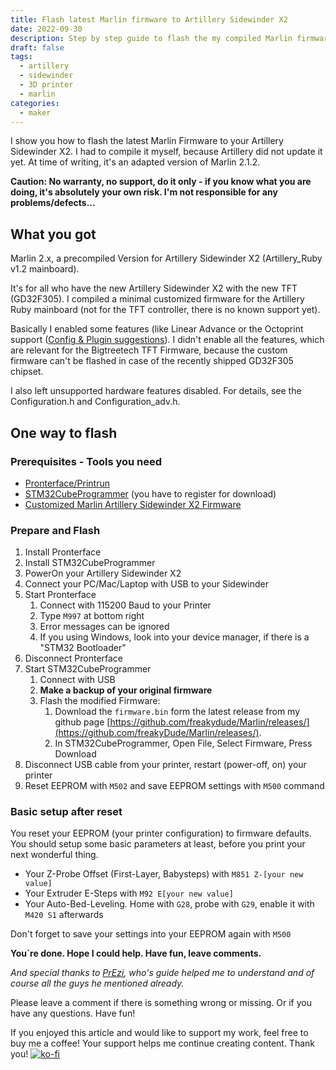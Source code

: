 ```yaml
---
title: Flash latest Marlin firmware to Artillery Sidewinder X2
date: 2022-09-30
description: Step by step guide to flash the my compiled Marlin firmware to the Artillery Sidewinder X2 printer
draft: false
tags:
  - artillery
  - sidewinder
  - 3D printer
  - marlin
categories:
  - maker
---
```


I show you how to flash the latest Marlin Firmware to your Artillery Sidewinder X2. I had to compile it myself, because Artillery did not update it yet. At time of writing, it's an adapted version of Marlin 2.1.2.

**Caution: No warranty, no support, do it only - if you know what you are doing, it's absolutely your own risk. I'm not responsible for any problems/defects...**

## What you got

Marlin 2.x, a precompiled Version for Artillery Sidewinder X2 (Artillery_Ruby v1.2 mainboard).

It's for all who have the new Artillery Sidewinder X2 with the new TFT (GD32F305). I compiled a minimal customized firmware for the Artillery Ruby mainboard (not for the TFT controller, there is no known support yet).

Basically I enabled some features (like Linear Advance or the Octoprint support ([Config & Plugin suggestions](https://community.octoprint.org/t/a-list-of-recommended-marlin-features/39048)).
I didn't enable all the features, which are relevant for the Bigtreetech TFT Firmware, because the custom firmware can't be flashed in case of the recently shipped GD32F305 chipset.

I also left unsupported hardware features disabled. For details, see the Configuration.h and Configuration_adv.h.

## One way to flash

### Prerequisites - Tools you need

- [Pronterface/Printrun](http://www.pronterface.com/)
- [STM32CubeProgrammer](https://www.st.com/content/st_com/en/products/development-tools/software-development-tools/stm32-software-development-tools/stm32-programmers/stm32cubeprog.html#get-software) (you have to register for download)
- [Customized Marlin Artillery Sidewinder X2 Firmware](https://github.com/freakyDude/Marlin/releases/)

### Prepare and Flash

1. Install Pronterface
1. Install STM32CubeProgrammer
1. PowerOn your Artillery Sidewinder X2
1. Connect your PC/Mac/Laptop with USB to your Sidewinder
1. Start Pronterface
   1. Connect with 115200 Baud to your Printer
   1. Type `M997` at bottom right
   1. Error messages can be ignored
   1. If you using Windows, look into your device manager, if there is a "STM32 Bootloader"
1. Disconnect Pronterface
1. Start STM32CubeProgrammer
   1. Connect with USB
   1. **Make a backup of your original firmware**
   1. Flash the modified Firmware:
      1. Download the `firmware.bin` form the latest release from my github page [https://github.com/freakydude/Marlin/releases/](https://github.com/freakyDude/Marlin/releases/).
      1. In STM32CubeProgrammer, Open File, Select Firmware, Press Download
1. Disconnect USB cable from your printer, restart (power-off, on) your printer
1. Reset EEPROM with `M502` and save EEPROM settings with `M500` command

### Basic setup after reset

You reset your EEPROM (your printer configuration) to firmware defaults. You should setup some basic parameters at least, before you print your next wonderful thing.

- Your Z-Probe Offset (First-Layer, Babysteps) with `M851 Z-[your new value]`
- Your Extruder E-Steps with `M92 E[your new value]`
- Your Auto-Bed-Leveling. Home with `G28`, probe with `G29`, enable it with `M420 S1` afterwards

Don't forget to save your settings into your EEPROM again with `M500`

**You`re done. Hope I could help. Have fun, leave comments.**

_And special thanks to [PrEzi](https://www.thingiverse.com/PrEzi), who's guide helped me to understand and of course all the guys he mentioned already._

Please leave a comment if there is something wrong or missing. Or if you have any questions.
Have fun!

If you enjoyed this article and would like to support my work, feel free to buy me a coffee! Your support helps me continue creating content. Thank you! [![ko-fi](https://ko-fi.com/img/githubbutton_sm.svg)](https://ko-fi.com/F2F7GC8PC)
